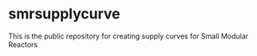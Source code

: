 # smrsupplycurve
This is the public repository for creating supply curves for Small Modular Reactors

